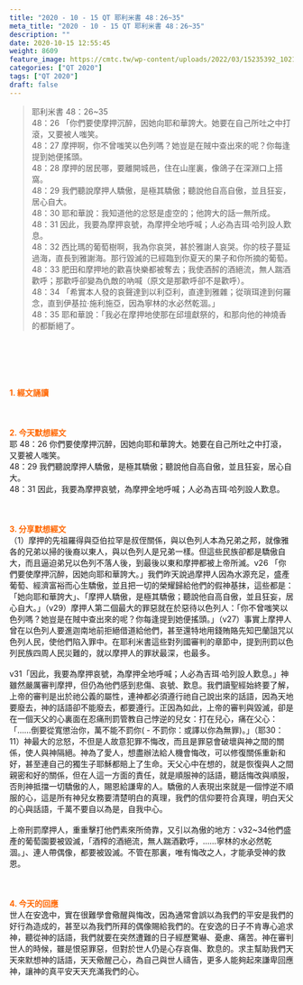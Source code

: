 ```yaml
---
title: "2020 - 10 - 15 QT 耶利米書 48：26~35"
meta_title: "2020 - 10 - 15 QT 耶利米書 48：26~35"
description: ""
date: 2020-10-15 12:55:45
weight: 8609
feature_image: https://cmtc.tw/wp-content/uploads/2022/03/15235392_10211799862337740_180693556567566654_o-1.webp
categories: ["QT 2020"]
tags: ["QT 2020"]
draft: false
---
```


<blockquote>耶利米書 48：26~35<br />
48：26 「你們要使摩押沉醉，因她向耶和華誇大。她要在自己所吐之中打滾，又要被人嗤笑。<br />
48：27 摩押啊，你不曾嗤笑以色列嗎？她豈是在賊中查出來的呢？你每逢提到她便搖頭。<br />
48：28 摩押的居民哪，要離開城邑，住在山崖裏，像鴿子在深淵口上搭窩。<br />
48：29 我們聽說摩押人驕傲，是極其驕傲；聽說他自高自傲，並且狂妄，居心自大。<br />
48：30 耶和華說：我知道他的忿怒是虛空的；他誇大的話一無所成。<br />
48：31 因此，我要為摩押哀號，為摩押全地呼喊；人必為吉珥‧哈列設人歎息。<br />
48：32 西比瑪的葡萄樹啊，我為你哀哭，甚於雅謝人哀哭。你的枝子蔓延過海，直長到雅謝海。那行毀滅的已經臨到你夏天的果子和你所摘的葡萄。<br />
48：33 肥田和摩押地的歡喜快樂都被奪去；我使酒醡的酒絕流，無人踹酒歡呼；那歡呼卻變為仇敵的吶喊（原文是那歡呼卻不是歡呼）。<br />
48：34 「希實本人發的哀聲達到以利亞利，直達到雅雜；從瑣珥達到何羅念，直到伊基拉‧施利施亞，因為寧林的水必然乾涸。」<br />
48：35 耶和華說：「我必在摩押地使那在邱壇獻祭的，和那向他的神燒香的都斷絕了。</blockquote><br />
&nbsp;<br />
<br />
&nbsp;<br />
<br />
<span style="color: #ff6600;"><strong>1. </strong><strong>經文誦讀</strong></span><br />
<br />
<span style="color: #ff6600;"><strong> </strong></span><br />
<br />
<span style="color: #ff6600;"><strong>2. 今天默想</strong><strong>經文<br />
</strong></span>耶 48：26 你們要使摩押沉醉，因她向耶和華誇大。她要在自己所吐之中打滾，又要被人嗤笑。<br />
48：29 我們聽說摩押人驕傲，是極其驕傲；聽說他自高自傲，並且狂妄，居心自大。<br />
48：31 因此，我要為摩押哀號，為摩押全地呼喊；人必為吉珥‧哈列設人歎息。<br />
<br />
&nbsp;<br />
<br />
<span style="color: #ff6600;"><strong>3. 分享默想經文<br />
</strong></span>（1）摩押的先祖羅得與亞伯拉罕是叔侄關係，與以色列人本為兄弟之邦，就像雅各的兄弟以掃的後裔以東人，與以色列人是兄弟一樣。但這些民族卻都是驕傲自大，而且逼迫弟兄以色列不落人後，到最後以東和摩押都被上帝所滅。v26 「你們要使摩押沉醉，因她向耶和華誇大。」我們昨天說過摩押人因為水源充足，盛產葡萄、經濟富裕而心生驕傲，並且把一切的榮耀歸給他們的假神基抹，這些都是：「她向耶和華誇大」、「摩押人驕傲，是極其驕傲；聽說他自高自傲，並且狂妄，居心自大。」（v29）摩押人第二個最大的罪惡就在於惡待以色列人：「你不曾嗤笑以色列嗎？她豈是在賊中查出來的呢？你每逢提到她便搖頭。」（v27）事實上摩押人曾在以色列人要進迦南地前拒絕借道給他們，甚至還特地用錢賄賂先知巴蘭詛咒以色列人民，使他們陷入罪中。在耶利米書這些對列國審判的章節中，提到刑罰以色列民族四周人民災難的，就以摩押人的罪狀最深，也最多。<br />
<br />
v31「因此，我要為摩押哀號，為摩押全地呼喊；人必為吉珥‧哈列設人歎息。」神雖然嚴厲審判摩押，但仍為他們感到悲傷、哀號、歎息。我們讀聖經始終要了解，上帝的審判是出於祂公義的屬性，連神都必須遵行祂自己說出來的話語，因為天地要廢去，神的話語卻不能廢去，都要遵行。正因為如此，上帝的審判與毀滅，卻是在一個天父的心裏面在忍痛刑罰管教自己悖逆的兒女：打在兒心，痛在父心：「……倒要從寬懲治你，萬不能不罰你( - 不罰你：或譯以你為無罪)。」（耶30：11）神最大的忿怒，不但是人故意犯罪不悔改，而且是罪惡會破壞與神之間的關係，使人與神隔絕。神為了愛人，想盡辦法給人機會悔改，可以修復關係重新和好，甚至連自己的獨生子耶穌都賠上了生命。天父心中在想的，就是恢復與人之間親密和好的關係，但在人這一方面的責任，就是順服神的話語，聽話悔改與順服，否則神抵擋一切驕傲的人，賜恩給謙卑的人。驕傲的人表現出來就是一個悖逆不順服的心，這是所有神兒女務要清楚明白的真理，我們的信仰要符合真理，明白天父的心與話語，千萬不要自以為是，自我中心。<br />
<br />
上帝刑罰摩押人，重重擊打他們素來所倚靠，又引以為傲的地方：v32~34他們盛產的葡萄園要被毀滅，「酒榨的酒絕流，無人踹酒歡呼，……寧林的水必然乾涸。」、連人帶偶像，都要被毀滅。不管在那裏，唯有悔改之人，才能承受神的救恩。<br />
<br />
&nbsp;<br />
<br />
<strong style="color: #ff6600; font-size: inherit;">4. 今天的回應<br />
</strong>世人在安逸中，實在很難學會儆醒與悔改，因為通常會誤以為我們的平安是我們的好行為造成的，甚至以為我們所拜的偶像賜給我們的。在安逸的日子不肯專心追求神，聽從神的話語，我們就要在突然遭難的日子經歷驚嚇、憂慮、痛苦。神在審判世人的時候，雖是恨惡罪惡，但對於世人仍是心存哀傷、歎息的。求主幫助我們天天來默想神的話語，天天儆醒己心，為自己與世人禱告，更多人能夠起來謙卑回應神，讓神的真平安天天充滿我們的心。<br />
<br />
&nbsp;
        
